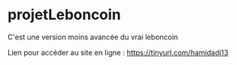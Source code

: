 # projetLeboncoin
C'est une version moins avancée du vrai leboncoin

Lien pour accéder au site en ligne : https://tinyurl.com/hamidadj13

